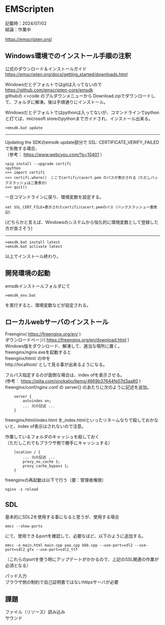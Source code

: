 # EMScripten

記載時：2024/07/02  
結論：作業中  

https://emscripten.org/  

## Windows環境でのインストール手順の注釈
公式のダウンロード＆インストールガイド  
https://emscripten.org/docs/getting_started/downloads.html  
  
Windowsだとデフォルトではgitは入ってないので  
https://github.com/emscripten-core/emsdk  
githubの <>code のプルダウンメニューから Download.zipでダウンロードして、フォルダに解凍。後は手順通りにインストール。  
  
Windowsだとデフォルトではpythonは入ってないが、コマンドラインでpythonと打てば、microsoft storeのpythonまでガイドされ、インストール出来る。  
```
>emsdk.bat update
```
***
Updating the SDKのemsdk update部分で SSL: CERTIFICATE_VERIFY_FAILED で失敗する場合、  
（参考： https://www.webcyou.com/?p=10401 ）  
```
>pip install --upgrade certifi
>python
>>> import certifi
>>> certifi.where()　ここでcertifi/cacert.pem のパスが表示される（ただしバックスラッシュは二重表示）
>>> quit()
```
一旦コマンドラインに戻り、環境変数を設定する。
```
set SSL_CERT_FILE=表示されたcertifi/cacert.pemのパス（バックスラッシュ一重表記）
```
(どちらかと言えば、Windowsのシステムから恒久的に環境変数として登録した方が良さそう)  
***
```
>emsdk.bat install latest
>emsdk.bat activate latest
```
以上でインストール終わり。  

## 開発環境の起動
emsdkインストールフォルダにて
```
>emsdk_env.bat
```
を実行すると、環境変数などが設定される。  

## ローカルwebサーバのインストール
Freenginx( https://freenginx.org/en/ )  
ダウンロードページ( https://freenginx.org/en/download.html )  
Windows版をダウンロード、解凍して、適当な場所に置く。  
freenginx/nginx.exeを起動すると  
freenginx/html/ の中を  
http://localhost/ として見る事が出来るようになる。  
  
フルパス指定するのが面倒な場合は、index ofを表示させる。  
(参考： https://qiita.com/onokatio/items/4669b37644fe07d3aa80 )  
freenginx/conf/nginx.conf の server{} のあたりに次のように記述を追加。  
```
    server {
        autoindex on;
        ... 元の記述 ...
    }
```
freenginx/html/index.html を_index.htmlといったリネームなりで殺しておかないと、index of表示はされないので注意。  
  
作業しているフォルダのキャッシュを殺しておく  
（ただしこれでもブラウザ側で勝手にキャッシュする）  
```
    location / {
        ... 元の記述 ...
		proxy_no_cache 1;
		proxy_cache_bypass 1; 
    }
```
freenginxの再起動は以下で行う（要：管理者権限）
```
nginx -s reload
```
## SDL
基本的にSDL2を使用する事になると思うが、使用する場合  
```
emcc --show-ports
```
にて、使用できるportを確認して、必要なほど、以下のように追加する。  
```
emcc -o main.html main.cpp aaa.cpp bbb.cpp --use-port=sdl2 --use-port=sdl2_gfx --use-port=sdl2_ttf  
```
（これらのportを使う時にアップデートがかかるので、上記のSSL関連の作業が必須となる）  

パッド入力  
ブラウザ側の制約で自己証明書ではないhttpsサーバが必要  





## 課題
ファイル（リソース）読み込み  
サウンド  


